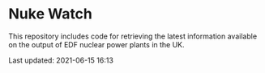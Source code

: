 # Nuke Watch

This repository includes code for retrieving the latest information available on the output of EDF nuclear power plants in the UK.

Last updated: 2021-06-15 16:13